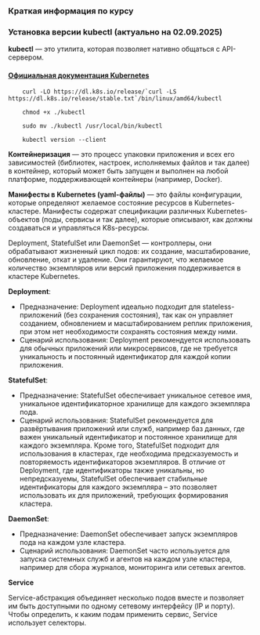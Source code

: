 ### Краткая информация по курсу


### Установка версии kubectl (актуально на 02.09.2025)
**kubectl** — это утилита, которая позволяет нативно общаться с API-сервером.

#### [Официальная документация Kubernetes](https://kubernetes.io/ru/docs/tasks/tools/install-kubectl/)

```shell
    curl -LO https://dl.k8s.io/release/`curl -LS https://dl.k8s.io/release/stable.txt`/bin/linux/amd64/kubectl
```

```shell
    chmod +x ./kubectl
```

```shell
    sudo mv ./kubectl /usr/local/bin/kubectl
```

```shell
    kubectl version --client
```


**Контейнеризация** — это процесс упаковки приложения и всех его зависимостей (библиотек, настроек, исполняемых файлов и так далее) в контейнер,
который может быть запущен и выполнен на любой платформе, поддерживающей контейнеры (например, Docker).

**Манифесты в Kubernetes (yaml-файлы)** — это файлы конфигурации, которые определяют желаемое состояние ресурсов в Kubernetes-кластере. 
Манифесты содержат спецификации различных Kubernetes-объектов (поды, сервисы и так далее), которые описывают, 
как должны создаваться и управляться K8s-ресурсы.

Deployment, StatefulSet или DaemonSet — контроллеры, они обрабатывают жизненный цикл подов: их создание, масштабирование,
обновление, откат и удаление. Они гарантируют, что желаемое количество экземпляров или версий приложения поддерживается в кластере Kubernetes.

**Deployment**:
- Предназначение: Deployment идеально подходит для stateless-приложений (без сохранения состояния), так как он управляет созданием, 
обновлением и масштабированием реплик приложения, при этом нет необходимости сохранять состояния между ними.
- Сценарий использования: Deployment рекомендуется использовать для обычных приложений или микросервисов, где не требуется 
уникальность и постоянный идентификатор для каждой копии приложения.

**StatefulSet**:
- Предназначение: StatefulSet обеспечивает уникальное сетевое имя, уникальное идентификаторное хранилище для каждого экземпляра пода.
- Сценарий использования: StatefulSet рекомендуется для развёртывания приложений или служб, например баз данных, где важен 
уникальный идентификатор и постоянное хранилище для каждого экземпляра. Кроме того, StatefulSet подходит для использования в кластерах, 
где необходима предсказуемость и повторяемость идентификаторов экземпляров. В отличие от Deployment, где идентификаторы также уникальны, 
но непредсказуемы, StatefulSet обеспечивает стабильные идентификаторы для каждого экземпляра – это позволяет использовать 
их для приложений, требующих формирования кластера.

**DaemonSet**:
- Предназначение: DaemonSet обеспечивает запуск экземпляров пода на каждом узле кластера.
- Сценарий использования: DaemonSet часто используется для запуска системных служб и агентов на каждом узле кластера,
например для сбора журналов, мониторинга или сетевых агентов.

**Service**

Service-абстракция объединяет несколько подов вместе и позволяет им быть доступными по одному сетевому интерфейсу (IP и порту).
Чтобы определить, к каким подам применить сервис, Service использует селекторы.